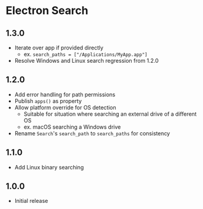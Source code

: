 # Electron Search

## 1.3.0
- Iterate over app if provided directly
  - ex. `search_paths = ["/Applications/MyApp.app"]`
- Resolve Windows and Linux search regression from 1.2.0

## 1.2.0
- Add error handling for path permissions
- Publish `apps()` as property
- Allow platform override for OS detection
  - Suitable for situation where searching an external drive of a different OS
  - ex. macOS searching a Windows drive
- Rename `Search`'s `search_path` to `search_paths` for consistency

## 1.1.0
- Add Linux binary searching

## 1.0.0
- Initial release